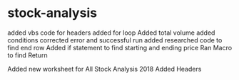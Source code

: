 # stock-analysis
added vbs code for headers
added for loop 
Added total volume
added conditions
corrected error and successful run
added researched code to find end row
Added if statement to find starting and ending price
Ran Macro to find Return

Added new worksheet for All Stock Analysis 2018
Added Headers